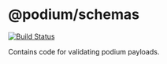 # @podium/schemas

[![Build Status](https://travis-ci.org/podium-lib/schemas.svg?branch=master)](https://travis-ci.org/podium-lib/schemas)

Contains code for validating podium payloads.

